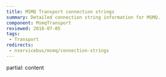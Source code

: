 ```yaml
---
title: MSMQ Transport connection strings
summary: Detailed connection string information for MSMQ.
component: MsmqTransport
reviewed: 2018-07-05
tags:
 - Transport
redirects:
 - nservicebus/msmq/connection-strings
---
```


partial: content
